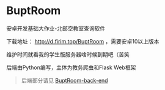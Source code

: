 # BuptRoom

安卓开发基础大作业-北邮空教室查询软件

下载地址： http://d.firim.top/BuptRoom ，需要安卓10以上版本

维护时间就看我的学生版服务器啥时候到期吧（苦笑

后端由Python编写，主体为教务爬虫和Flask Web框架
> 后端部分请见 [BuptRoom-back-end](https://github.com/FAWC-bupt/BuptRoom-back-end)
